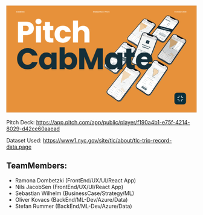 ![Pitch](https://github.com/NilsJacobsen/cabmate_app/blob/1be4c7206b4dd72fb305492b4073ee5e51ebb476/Git.jpg?raw=true)

Pitch Deck:
https://app.pitch.com/app/public/player/f190a4b1-e75f-4214-8029-d42ce60aaead

Dataset Used:
https://www1.nyc.gov/site/tlc/about/tlc-trip-record-data.page

## TeamMembers:
- Ramona Dombetzki    (FrontEnd/UX/UI/React App)
- Nils JacobSen       (FrontEnd/UX/UI/React App)
- Sebastian Wilhelm   (BusinessCase/Strategy/ML)
- Oliver Kovacs       (BackEnd/ML-Dev/Azure/Data)
- Stefan Rummer       (BackEnd/ML-Dev/Azure/Data)
